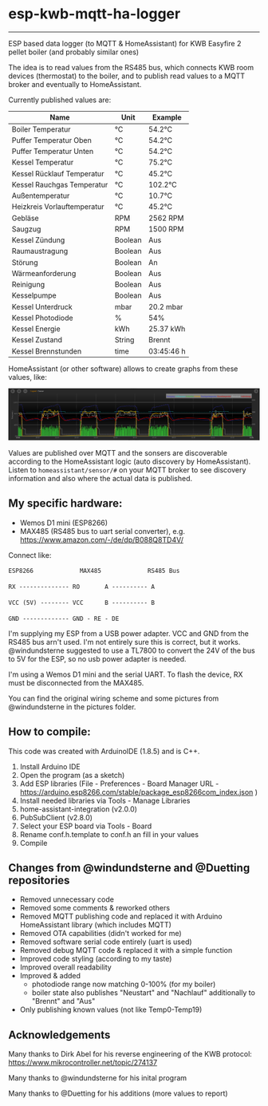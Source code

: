 # esp-kwb-mqtt-ha-logger
---

ESP based data logger (to MQTT & HomeAssistant) for KWB Easyfire 2 pellet boiler (and probably similar ones)

The idea is to read values from the RS485 bus, which connects KWB room devices (thermostat) to the boiler, and to publish read values to a MQTT broker and eventually to HomeAssistant.

Currently published values are:

| Name                        | Unit        | Example |
|--------------               |-----------  |------------|
| Boiler Temperatur           | °C          | 54.2°C |
| Puffer Temperatur Oben      | °C          | 54.2°C |
| Puffer Temperatur Unten     | °C          | 54.2°C |
| Kessel Temperatur           | °C          | 75.2°C |
| Kessel Rücklauf Temperatur  | °C          | 45.2°C |
| Kessel Rauchgas Temperatur  | °C          | 102.2°C |
| Außentemperatur             | °C          | 10.7°C |
| Heizkreis Vorlauftemperatur | °C          | 45.2°C |
| Gebläse                     | RPM         | 2562 RPM |
| Saugzug                     | RPM         | 1500 RPM |
| Kessel Zündung              | Boolean     | Aus |
| Raumaustragung              | Boolean     | Aus |
| Störung                     | Boolean     | An |
| Wärmeanforderung            | Boolean     | Aus |
| Reinigung                   | Boolean     | Aus |
| Kesselpumpe                 | Boolean     | Aus |
| Kessel Unterdruck           | mbar        | 20.2 mbar |
| Kessel Photodiode           | %           | 54% |
| Kessel Energie              | kWh         | 25.37 kWh |
| Kessel Zustand              | String      | Brennt |
| Kessel Brennstunden         | time         | 03:45:46 h |

HomeAssistant (or other software) allows to create graphs from these values, like:

![ftuigraph.png](./pictures/ftuigraph.png)

Values are published over MQTT and the sonsers are discoverable according to the HomeAssistant logic (auto discovery by HomeAssistant). Listen to `homeassistant/sensor/#` on your MQTT broker to see discovery information and also where the actual data is published.

## My specific hardware:

* Wemos D1 mini (ESP8266)
* MAX485 (RS485 bus to uart serial converter), e.g. https://www.amazon.com/-/de/dp/B088Q8TD4V/

Connect like:
```
ESP8266             MAX485             RS485 Bus

RX -------------- RO       A ---------- A

VCC (5V) -------- VCC      B ---------- B

GND ------------- GND - RE - DE
```

I'm supplying my ESP from a USB power adapter. VCC and GND from the RS485 bus arn't used. I'm not entirely sure this is correct, but it works. @windundsterne suggested to use a TL7800 to convert the 24V of the bus to 5V for the ESP, so no usb power adapter is needed.

I'm using a Wemos D1 mini and the serial UART. To flash the device, RX must be disconnected from the MAX485.

You can find the original wiring scheme and some pictures from @windundsterne in the pictures folder.

## How to compile:

This code was created with ArduinoIDE (1.8.5) and is C++.

1. Install Arduino IDE
2. Open the program (as a sketch)
3. Add ESP libraries (File - Preferences - Board Manager URL - https://arduino.esp8266.com/stable/package_esp8266com_index.json )
4. Install needed libraries via Tools - Manage Libraries
  1. home-assistant-integration (v2.0.0)
  2. PubSubClient (v2.8.0)
5. Select your ESP board via Tools - Board
6. Rename conf.h.template to conf.h an fill in your values
6. Compile

## Changes from @windundsterne and @Duetting repositories

* Removed unnecessary code
* Removed some comments & reworked others
* Removed MQTT publishing code and replaced it with Arduino HomeAssistant library (which includes MQTT)
* Removed OTA capabilities (didn't worked for me)
* Removed software serial code entirely (uart is used)
* Removed debug MQTT code & replaced it with a simple function
* Improved code styling (according to my taste)
* Improved overall readability
* Improved & added
  * photodiode range now matching 0-100% (for my boiler)
  * boiler state also publishes "Neustart" and "Nachlauf" additionally to "Brennt" and "Aus"
* Only publishing known values (not like Temp0-Temp19)

## Acknowledgements

Many thanks to Dirk Abel for his reverse engineering of the KWB protocol: https://www.mikrocontroller.net/topic/274137

Many thanks to @windundsterne for his inital program

Many thanks to @Duetting for his additions (more values to report)
